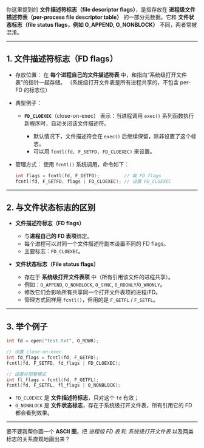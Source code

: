 
你这里提到的 **文件描述符标志（file descriptor flags）**，是指存放在 **进程级文件描述符表（per-process file descriptor table）** 的一部分元数据。它和 **文件状态标志（file status flags，例如 O\_APPEND, O\_NONBLOCK）** 不同，两者常被混淆。

---

## 1. 文件描述符标志（FD flags）

* 存放位置：
  在 **每个进程自己的文件描述符表** 中，和指向“系统级打开文件表”的指针一起存储。
  （系统级打开文件表是所有进程共享的，不包含 per-FD 的标志位）

* 典型例子：

  * **`FD_CLOEXEC`**（close-on-exec）
    表示：当进程调用 `exec()` 系列函数执行新程序时，自动关闭该文件描述符。

    * 默认情况下，文件描述符会在 `exec()` 后继续保留，除非设置了这个标志。
    * 可以用 `fcntl(fd, F_SETFD, FD_CLOEXEC)` 来设置。

* 管理方式：
  使用 `fcntl()` 系统调用，命令如下：

  ```c
  int flags = fcntl(fd, F_GETFD);         // 取 FD flags
  fcntl(fd, F_SETFD, flags | FD_CLOEXEC); // 设置 FD_CLOEXEC
  ```

---

## 2. 与文件状态标志的区别

* **文件描述符标志（FD flags）**

  * 与**进程自己的 FD 表项**绑定。
  * 每个进程可以对同一个文件描述符副本设置不同的 FD flags。
  * 主要标志：`FD_CLOEXEC`。

* **文件状态标志（File status flags）**

  * 存在于 **系统级打开文件表项** 中（所有引用该文件的进程共享）。
  * 例如：`O_APPEND`, `O_NONBLOCK`, `O_SYNC`, `O_RDONLY`/`O_WRONLY`。
  * 修改它们会影响所有共享同一个打开文件表项的进程/FD。
  * 管理方式同样用 `fcntl()`，但用的是 `F_GETFL` / `F_SETFL`。

---

## 3. 举个例子

```c
int fd = open("test.txt", O_RDWR);

// 设置 close-on-exec
int fd_flags = fcntl(fd, F_GETFD);
fcntl(fd, F_SETFD, fd_flags | FD_CLOEXEC);

// 设置非阻塞模式
int fl_flags = fcntl(fd, F_GETFL);
fcntl(fd, F_SETFL, fl_flags | O_NONBLOCK);
```

* `FD_CLOEXEC` 是 **文件描述符标志**，只对这个 `fd` 有效；
* `O_NONBLOCK` 是 **文件状态标志**，存在于系统级打开文件表，所有引用它的 FD 都会看到效果。

---

要不要我帮你画一个 **ASCII 图**，把 *进程级 FD 表* 和 *系统级打开文件表* 以及两类标志的关系直观地画出来？
